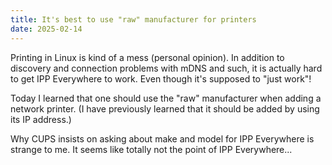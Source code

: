 ```yaml
---
title: It's best to use "raw" manufacturer for printers
date: 2025-02-14
---
```


Printing in Linux is kind of a mess (personal opinion). In addition to discovery
and connection problems with mDNS and such, it is actually hard to get IPP
Everywhere to work. Even though it's supposed to "just work"!

Today I learned that one should use the "raw" manufacturer when adding a network
printer. (I have previously learned that it should be added by using its IP
address.)

Why CUPS insists on asking about make and model for IPP Everywhere is strange to
me. It seems like totally not the point of IPP Everywhere...
